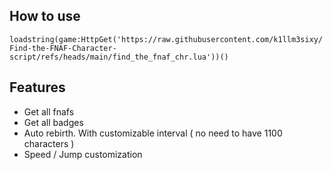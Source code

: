## How to use
```loadstring(game:HttpGet('https://raw.githubusercontent.com/k1llm3sixy/Find-the-FNAF-Character-script/refs/heads/main/find_the_fnaf_chr.lua'))()```
## Features

- Get all fnafs
- Get all badges
- Auto rebirth. With customizable interval ( no need to have 1100 characters )
- Speed / Jump customization
